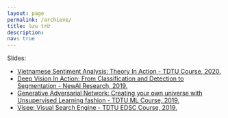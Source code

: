 ```yaml
---
layout: page
permalink: /archieve/
title: lưu trữ
description: 
nav: true
---
```


Slides:
- [Vietnamese Sentiment Analysis: Theory In Action - TDTU Course, 2020.](/assets/pdf/slides/mid-sentiment-nlp.pdf)
- [Deep Vision In Action: From Classification and Detection to Segmentation - NewAI Research, 2019.](/assets/pdf/slides/deep-vision-in-action.pdf)
- [Generative Adversarial Network: Creating your own universe with Unsupervised Learning fashion - TDTU ML Course, 2019.](/assets/pdf/slides/report.pdf)
- [Visee: Visual Search Engine - TDTU EDSC Course, 2019.](/assets/pdf/slides/visee.pdf)
